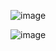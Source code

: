 ![image](https://github.com/user-attachments/assets/f55915c4-2a11-4e72-a1c5-b18cbb14ea29)

![image](https://github.com/user-attachments/assets/360327e1-4ed3-4fda-b3f3-6311895f5c53)

